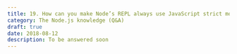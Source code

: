 ```yaml
---
title: 19. How can you make Node’s REPL always use JavaScript strict mode?
category: The Node.js knowledge (Q&A)
draft: true
date: 2018-08-12
description: To be answered soon
---
```

